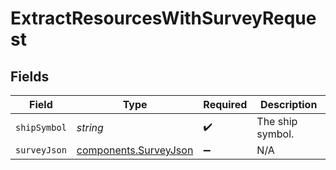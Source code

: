 # ExtractResourcesWithSurveyRequest


## Fields

| Field                                                          | Type                                                           | Required                                                       | Description                                                    |
| -------------------------------------------------------------- | -------------------------------------------------------------- | -------------------------------------------------------------- | -------------------------------------------------------------- |
| `shipSymbol`                                                   | *string*                                                       | :heavy_check_mark:                                             | The ship symbol.                                               |
| `surveyJson`                                                   | [components.SurveyJson](../../models/components/surveyjson.md) | :heavy_minus_sign:                                             | N/A                                                            |